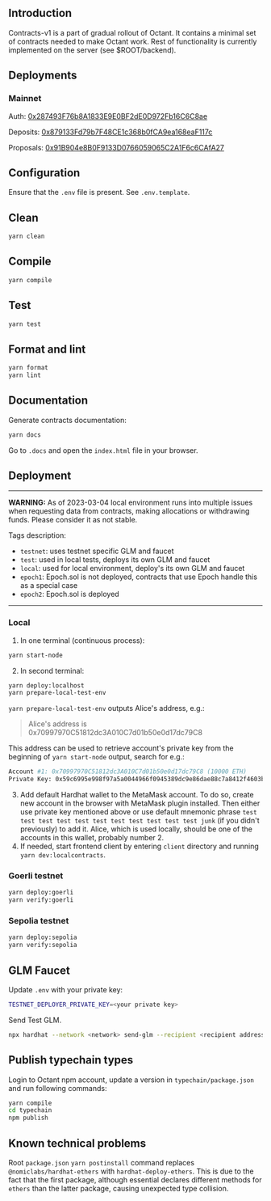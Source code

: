 ## Introduction

Contracts-v1 is a part of gradual rollout of Octant. It contains a minimal set of contracts needed to make Octant work. Rest of functionality is currently implemented on the server (see $ROOT/backend).

## Deployments

### Mainnet

Auth: [0x287493F76b8A1833E9E0BF2dE0D972Fb16C6C8ae](https://etherscan.io/address/0x287493f76b8a1833e9e0bf2de0d972fb16c6c8ae)

Deposits: [0x879133Fd79b7F48CE1c368b0fCA9ea168eaF117c](https://etherscan.io/address/0x879133fd79b7f48ce1c368b0fca9ea168eaf117c#code)

Proposals: [0x91B904e8B0F9133D0766059065C2A1F6c6CAfA27](https://etherscan.io/address/0x91b904e8b0f9133d0766059065c2a1f6c6cafa27)

## Configuration

Ensure that the `.env`  file is present. See `.env.template`.

## Clean
```bash
yarn clean
```

## Compile
```bash
yarn compile
```

## Test
```bash
yarn test
```

## Format and lint
```bash
yarn format
yarn lint
```

## Documentation
Generate contracts documentation:
```bash
yarn docs
```
Go to `.docs` and open the `index.html` file in your browser.

## Deployment

---

**WARNING:** As of 2023-03-04 local environment runs into multiple issues when requesting data from contracts, making allocations or withdrawing funds. Please consider it as not stable.

Tags description:
* `testnet`: uses testnet specific GLM and faucet
* `test`: used in local tests, deploys its own GLM and faucet
* `local`: used for local environment, deploy's its own GLM and faucet
* `epoch1`: Epoch.sol is not deployed, contracts that use Epoch handle this as a special case
* `epoch2`: Epoch.sol is deployed

---
### Local

1. In one terminal (continuous process):
```bash
yarn start-node
```
2. In second terminal:
```bash
yarn deploy:localhost
yarn prepare-local-test-env
```
`yarn prepare-local-test-env` outputs Alice's address, e.g.:
> Alice's address is  0x70997970C51812dc3A010C7d01b50e0d17dc79C8

This address can be used to retrieve account's private key from the beginning of `yarn start-node` output, search for e.g.:

```bash
Account #1: 0x70997970C51812dc3A010C7d01b50e0d17dc79C8 (10000 ETH)
Private Key: 0x59c6995e998f97a5a0044966f0945389dc9e86dae88c7a8412f4603b6b78690
```

3. Add default Hardhat wallet to the MetaMask account. To do so, create new account in the browser with MetaMask plugin installed. Then either use private key mentioned above or use default mnemonic phrase `test test test test test test test test test test test junk` (if you didn't previously) to add it. Alice, which is used locally, should be one of the accounts in this wallet, probably number 2.
4. If needed, start frontend client by entering `client` directory and running `yarn dev:localcontracts`.

### Goerli testnet
```bash
yarn deploy:goerli
yarn verify:goerli
```

### Sepolia testnet
```bash
yarn deploy:sepolia
yarn verify:sepolia
```

## GLM Faucet
Update `.env` with your private key:
```bash
TESTNET_DEPLOYER_PRIVATE_KEY=<your private key>
```
Send Test GLM.
```bash
npx hardhat --network <network> send-glm --recipient <recipient address>
```

## Publish typechain types
Login to Octant npm account, update a version in `typechain/package.json` and run following commands:
```bash
yarn compile
cd typechain
npm publish
```

## Known technical problems

Root `package.json` `yarn postinstall` command replaces `@nomiclabs/hardhat-ethers` with `hardhat-deploy-ethers`. This is due to the fact that the first package, although essential declares different methods for `ethers` than the latter package, causing unexpected type collision.
